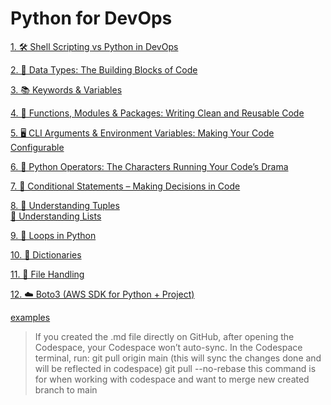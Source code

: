 # Python for DevOps

[1.     🛠️ Shell Scripting vs Python in DevOps](https://github.com/SereneSyntax04/python-for-devops/blob/main/shellVSpython.md#-when-to-use-shell-scripting)

[2.     🧱 Data Types: The Building Blocks of Code](https://github.com/SereneSyntax04/python-for-devops/blob/main/datatypes.md)

[3.     📚 Keywords & Variables](https://github.com/SereneSyntax04/python-for-devops/blob/main/keywordVar.md)

[4.     📝 Functions, Modules & Packages: Writing Clean and Reusable Code](https://github.com/SereneSyntax04/python-for-devops/blob/main/function.md)

[5.     🖥️ CLI Arguments & Environment Variables: Making Your Code Configurable](https://github.com/SereneSyntax04/python-for-devops/blob/main/args.md)

[6.     🧠 Python Operators: The Characters Running Your Code’s Drama](https://github.com/SereneSyntax04/python-for-devops/tree/main/operator)

[7.     🔀 Conditional Statements – Making Decisions in Code](https://github.com/SereneSyntax04/python-for-devops/blob/main/Conditional.md)

[8.     🎯 Understanding Tuples](https://github.com/SereneSyntax04/python-for-devops/blob/main/tuple.md) <br> [ 🎯 Understanding Lists](https://github.com/SereneSyntax04/python-for-devops/blob/main/Lists.md)

[9.     🔁 Loops in Python ](https://github.com/SereneSyntax04/python-for-devops/blob/main/loops.md)

[10.    📖 Dictionaries](https://github.com/SereneSyntax04/python-for-devops/blob/main/dict.md)

[11.    📑 File Handling](https://github.com/SereneSyntax04/python-for-devops/blob/main/file.md)

[12.    ☁️ Boto3 (AWS SDK for Python + Project)](https://github.com/SereneSyntax04/python-for-devops/blob/main/boto3.md)

[examples](https://github.com/SereneSyntax04/python-for-devops/tree/main/examples)

> If you created the .md file directly on GitHub, after opening the Codespace, your Codespace won’t auto-sync.
> In the Codespace terminal, run: git pull origin main (this will sync the changes done and will be reflected in codespace)
> git pull --no-rebase this command is for when working with codespace and want to merge new created branch to main
